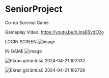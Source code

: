 # SeniorProject
Co-op Survival Game 

Gameplay Video: https://youtu.be/dJnaBSvdEOo

LOGIN SCREEN
![image](https://github.com/tarikipekci/SeniorProject/assets/100356709/4a90ecea-c2dd-48b5-8c49-adc43bfa0518)

IN GAME
![image](https://github.com/tarikipekci/SeniorProject/assets/100356709/1114fe82-fed1-4717-982f-69cff3778643)

![Ekran görüntüsü 2024-04-21 102332](https://github.com/tarikipekci/SeniorProject/assets/100356709/f61ab9af-8f32-48d6-af67-5292c5f6af56)

![Ekran görüntüsü 2024-04-21 102728](https://github.com/tarikipekci/SeniorProject/assets/100356709/0610eea1-28ac-4d12-8d46-8639f796bc90)
